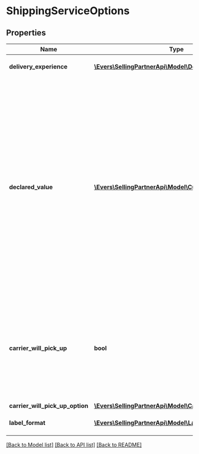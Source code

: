 # ShippingServiceOptions

## Properties
Name | Type | Description | Notes
------------ | ------------- | ------------- | -------------
**delivery_experience** | [**\Evers\SellingPartnerApi\Model\DeliveryExperienceType**](DeliveryExperienceType.md) | The delivery confirmation level. | 
**declared_value** | [**\Evers\SellingPartnerApi\Model\CurrencyAmount**](CurrencyAmount.md) | The declared value of the shipment. The carrier uses this value to determine the amount to use to insure the shipment. If DeclaredValue is greater than the carrier&#39;s minimum insurance amount, the seller is charged for the additional insurance as determined by the carrier. For information about optional insurance coverage, see the Seller Central Help [UK](https://sellercentral.amazon.co.uk/gp/help/200204080) [US](https://sellercentral.amazon.com/gp/help/200204080). | [optional] 
**carrier_will_pick_up** | **bool** | When true, the carrier will pick up the package.  Note: Scheduled carrier pickup is available only using Dynamex (US), DPD (UK), and Royal Mail (UK). | 
**carrier_will_pick_up_option** | [**\Evers\SellingPartnerApi\Model\CarrierWillPickUpOption**](CarrierWillPickUpOption.md) |  | [optional] 
**label_format** | [**\Evers\SellingPartnerApi\Model\LabelFormat**](LabelFormat.md) | The seller&#39;s preferred label format. | [optional] 

[[Back to Model list]](../README.md#documentation-for-models) [[Back to API list]](../README.md#documentation-for-api-endpoints) [[Back to README]](../README.md)


